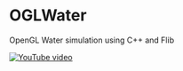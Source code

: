 # OGLWater
OpenGL Water simulation using C++ and Flib

[![YouTube video](https://img.youtube.com/vi/SJSSsItuR0Y/0.jpg)](https://www.youtube.com/watch?v=SJSSsItuR0Y)